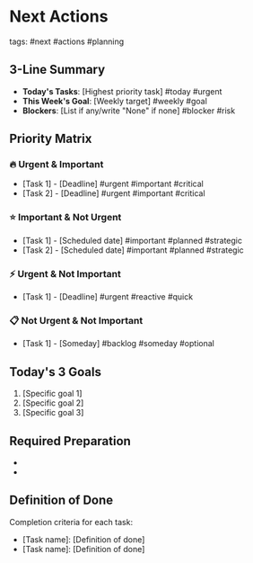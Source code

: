 # Next Actions
tags: #next #actions #planning

## 3-Line Summary
- **Today's Tasks**: [Highest priority task] #today #urgent
- **This Week's Goal**: [Weekly target] #weekly #goal
- **Blockers**: [List if any/write "None" if none] #blocker #risk

## Priority Matrix
### 🔥 Urgent & Important
- [Task 1] - [Deadline] #urgent #important #critical
- [Task 2] - [Deadline] #urgent #important #critical

### ⭐ Important & Not Urgent
- [Task 1] - [Scheduled date] #important #planned #strategic
- [Task 2] - [Scheduled date] #important #planned #strategic

### ⚡ Urgent & Not Important
- [Task 1] - [Deadline] #urgent #reactive #quick

### 📋 Not Urgent & Not Important
- [Task 1] - [Someday] #backlog #someday #optional

## Today's 3 Goals
1. [Specific goal 1]
2. [Specific goal 2]
3. [Specific goal 3]

## Required Preparation
- [Tool/Library]: [Purpose]
- [Information/Document]: [Purpose]

## Definition of Done
Completion criteria for each task:
- [Task name]: [Definition of done]
- [Task name]: [Definition of done]